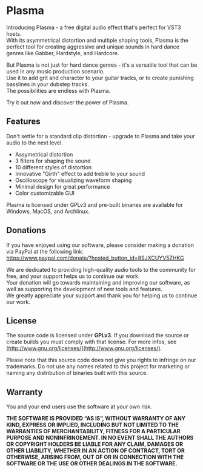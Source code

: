 # Plasma
Introducing Plasma - a free digital audio effect that's perfect for VST3 hosts. \
With its asymmetrical distortion and multiple shaping tools, Plasma is the perfect tool for creating aggressive and unique sounds in hard dance genres like Gabber, Hardstyle, and Hardcore.

But Plasma is not just for hard dance genres - it's a versatile tool that can be used in any music production scenario. \
Use it to add grit and character to your guitar tracks, or to create punishing basslines in your dubstep tracks. \
The possibilities are endless with Plasma. 

Try it out now and discover the power of Plasma.

## Features
Don't settle for a standard clip distortion - upgrade to Plasma and take your audio to the next level.
- Assymetrical distortion
- 3 filters for shaping the sound
- 10 different styles of distortion
- Innovative "Girth" effect to add treble to your sound
- Oscilloscope for visualizing waveform shaping
- Minimal design for great performance
- Color customizable GUI

Plasma is licensed under GPLv3 and pre-built binaries are available for Windows, MacOS, and Archlinux. 

## Donations
If you have enjoyed using our software, please consider making a donation via PayPal at the following link: \
https://www.paypal.com/donate/?hosted_button_id=8SJXCUYV5ZHKG 

We are dedicated to providing high-quality audio tools to the community for free, and your support helps us to continue our work. \
Your donation will go towards maintaining and improving our software, as well as supporting the development of new tools and features. \
We greatly appreciate your support and thank you for helping us to continue our work.

## License
The source code is licensed under **GPLv3**. 
If you download the source or create builds you must comply with that license.
For more infos, see [http://www.gnu.org/licenses/](http://www.gnu.org/licenses/).

Please note that this source code does not give you rights to infringe on our trademarks. 
Do not use any names related to this project for marketing or naming any distribution of binaries built with this source.

## Warranty
You and your end users use the software at your own risk.

**THE SOFTWARE IS PROVIDED “AS IS”, WITHOUT WARRANTY OF ANY KIND, EXPRESS OR IMPLIED, INCLUDING BUT NOT LIMITED TO THE WARRANTIES OF MERCHANTABILITY, FITNESS FOR A PARTICULAR PURPOSE AND NONINFRINGEMENT. IN NO EVENT SHALL THE AUTHORS OR COPYRIGHT HOLDERS BE LIABLE FOR ANY CLAIM, DAMAGES OR OTHER LIABILITY, WHETHER IN AN ACTION OF CONTRACT, TORT OR OTHERWISE, ARISING FROM, OUT OF OR IN CONNECTION WITH THE SOFTWARE OR THE USE OR OTHER DEALINGS IN THE SOFTWARE.**
